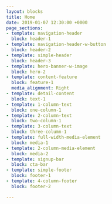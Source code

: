 ```yaml
---
layout: blocks
title: Home
date: 2019-01-07 12:30:00 +0000
page_sections:
- template: navigation-header
  block: header-1
- template: navigation-header-w-button
  block: header-2
- template: simple-header
  block: header-3
- template: hero-banner-w-image
  block: hero-2
- template: content-feature
  block: feature-1
  media_alignment: Right
- template: detail-content
  block: text-1
- template: 1-column-text
  block: one-column-1
- template: 2-column-text
  block: two-column-1
- template: 3-column-text
  block: three-column-1
- template: full-width-media-element
  block: media-1
- template: 2-column-media-element
  block: media-2
- template: signup-bar
  block: cta-bar
- template: simple-footer
  block: footer-1
- template: 4-column-footer
  block: footer-2

---
```

